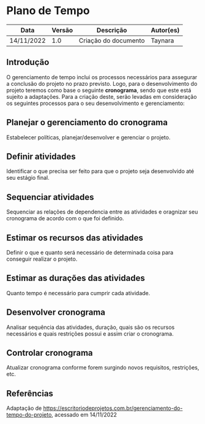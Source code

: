# Plano de Tempo

| Data | Versão | Descrição | Autor(es) |
| ---- | ----- | --------- | --------- |
| 14/11/2022 | 1.0 | Criação do documento | Taynara |

## Introdução

O gerenciamento de tempo inclui os processos necessários para assegurar a conclusão do projeto no prazo previsto. Logo, para o desenvolvimento do projeto teremos como base o seguinte **cronograma**, sendo que este está sujeito a adaptações. Para a criação deste, serão levadas em consideração os seguintes processos para o seu desenvolvimento e gerenciamento:

## Planejar o gerenciamento do cronograma

Estabelecer políticas, planejar/desenvolver e gerenciar o projeto.

## Definir atividades

Identificar o que precisa ser feito para que o projeto seja desenvolvido até seu estágio final.

## Sequenciar atividades

Sequenciar as relações de dependencia entre as atividades e oragnizar seu cronograma de acordo com o que foi definido.
## Estimar os recursos das atividades

Definir o que e quanto será necessário de determinada coisa para conseguir realizar o projeto.

## Estimar as durações das atividades
Quanto tempo é necessário para cumprir cada atividade.

## Desenvolver cronograma 
Analisar sequência das atividades, duração, quais são os recursos necessários e quais restrições possui e assim criar o cronograma.

## Controlar cronograma
Atualizar cronograma conforme forem surgindo novos requisitos, restrições, etc.

## Referências

Adaptação de https://escritoriodeprojetos.com.br/gerenciamento-do-tempo-do-projeto, acessado em 14/11/2022